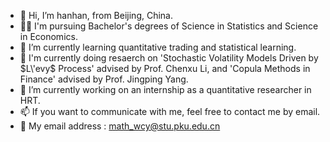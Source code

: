 - 👋 Hi, I’m hanhan, from Beijing, China.
- 👨‍🎓 I'm pursuing Bachelor's degrees of Science in Statistics and Science in Economics.
- 🌱 I’m currently learning quantitative trading and statistical learning.
- 📰 I'm currently doing resaerch on 'Stochastic Volatility Models Driven by $L\'evy$ Process' advised by Prof. Chenxu Li, and 'Copula Methods in Finance' advised by Prof. Jingping Yang.
- 💞️ I’m currently working on an internship as a quantitative researcher in HRT.
- 📫 If you want to communicate with  me, feel free to contact me by email.
- 📧 My email address : math_wcy@stu.pku.edu.cn

<!---
mathwcy/mathwcy is a ✨ special ✨ repository because its `README.md` (this file) appears on your GitHub profile.
You can click the Preview link to take a look at your changes.
--->
